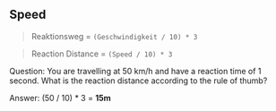 ## Speed

> Reaktionsweg = `(Geschwindigkeit / 10) * 3`

> Reaction Distance = `(Speed / 10) * 3`

Question:
You are travelling at 50 km/h and have a reaction time of 1 second. What is the reaction distance according to the rule of thumb?

Answer:
(50 / 10) * 3 = **15m**